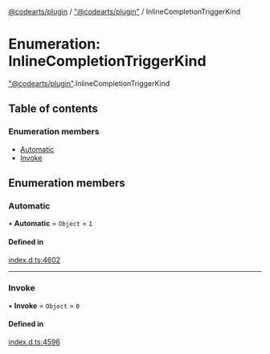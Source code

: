 [@codearts/plugin](../README.md) / ["@codearts/plugin"](../modules/_codearts_plugin_.md) / InlineCompletionTriggerKind

# Enumeration: InlineCompletionTriggerKind

["@codearts/plugin"](../modules/_codearts_plugin_.md).InlineCompletionTriggerKind

## Table of contents

### Enumeration members

- [Automatic](codearts_plugin_.InlineCompletionTriggerKind.md#automatic)
- [Invoke](codearts_plugin_.InlineCompletionTriggerKind.md#invoke)

## Enumeration members

### Automatic

• **Automatic** = `Object` = `1`

#### Defined in

[index.d.ts:4602](https://github.com/huaweicloud/cloudide-plugin-api/blob/84e382d/index.d.ts#L4602)

___

### Invoke

• **Invoke** = `Object` = `0`

#### Defined in

[index.d.ts:4596](https://github.com/huaweicloud/cloudide-plugin-api/blob/84e382d/index.d.ts#L4596)
